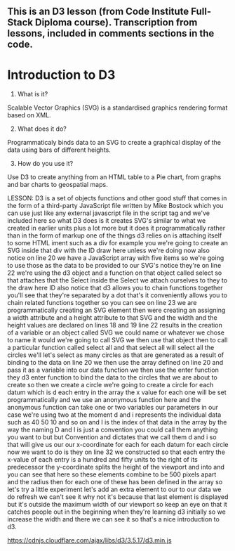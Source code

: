 ## This is an D3 lesson (from Code Institute Full-Stack Diploma course). Transcription from lessons, included in comments sections in the code. 

# Introduction to D3

1. What is it?

Scalable Vector Graphics (SVG) is a standardised graphics rendering format based on XML.

2. What does it do?

Programmaticaly binds data to an SVG to create a graphical display of the data using bars of different heights.

3. How do you use it?

Use D3 to create anything from an HTML table to a Pie chart, from graphs and bar charts to geospatial maps.

LESSON:
D3 is a set of objects functions and other good stuff that comes in the form
of a third-party JavaScript file written by Mike Bostock which you can use just
like any external javascript file in the script tag and we've included here so
what D3 does is it creates SVG's similar to what we created in earlier
units plus a lot more but it does it programmatically rather than in the form
of markup one of the things d3 relies on is attaching itself to some HTML iment
such as a div for example
you
we're going to create an SVG inside that div with the ID draw here unless we're
doing now also notice on line 20 we have a JavaScript array with five items so
we're going to use those as the data to be provided to our SVG's notice they're
on line 22 we're using the d3 object and a function on that object called select
so that attaches that the Select inside the Select we attach ourselves to they
to the draw here ID also notice that d3 allows you to chain functions together
you'll see that they're separated by a dot that's it conveniently allows you to
chain related functions together so you can see on line 23 we are
programmatically creating an SVG element then were creating an assigning a width
attribute and a height attribute to that SVG and the width and the height values
are declared on lines 18 and 19 line 22 results in the creation of a variable or
an object called SVG we could name or whatever we chose to name it would we're
going to call SVG we then use that object then to call a particular
function called select all and that select all will select all the circles
we'll let's select as many circles as that are generated as a result of
binding to the data on line 20 we then use the array defined on line 20 and
pass it as a variable into our data function we then use the enter function
they d3 enter function to bind the data to the circles that we are about to
create so then we create a circle we're going to create a circle for each datum
which is d each entry in the array the x value for each one will be set
programmatically and we use an anonymous function here and the anonymous function
can take one or two variables our parameters in our case we're using
two at the moment d and i represents the individual data such as 40 50 10 and
so on and I is the index of that data in the array by the way the naming D and I
is just a convention you could call them anything you want to but but Convention
and dictates that we call them d and i so that will give us our our
x-coordinate for each for each datum for each circle now we want to do is they on
line 32 we constructed so that each entry the x-value of each entry is a
hundred and fifty units to the right of its predecessor the y-coordinate splits
the height of the viewport and into
and you can see that here so these elements combine to be 500 pixels apart
and the radius then for each one of these has been defined in the array so
let's try a little experiment let's add an extra element to our to our data we
do refresh we can't see it why not it's because that last element is
displayed but it's outside the maximum width of our viewport so keep an eye on
that it catches people out in the beginning when they're learning d3
initially so we increase the width and there we can see it so that's a nice introduction to d3.

https://cdnjs.cloudflare.com/ajax/libs/d3/3.5.17/d3.min.js


